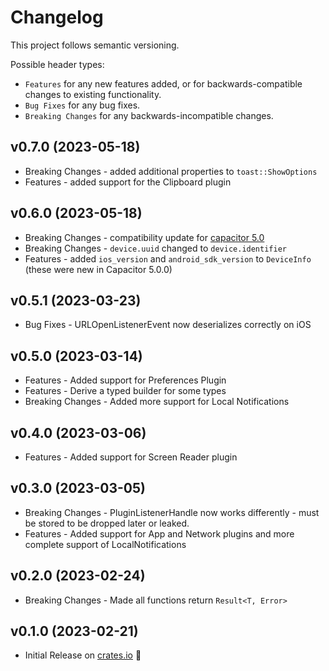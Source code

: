 # Changelog

This project follows semantic versioning.

Possible header types:

- `Features` for any new features added, or for backwards-compatible
  changes to existing functionality.
- `Bug Fixes` for any bug fixes.
- `Breaking Changes` for any backwards-incompatible changes.

## v0.7.0 (2023-05-18)
- Breaking Changes - added additional properties to `toast::ShowOptions`
- Features - added support for the Clipboard plugin

## v0.6.0 (2023-05-18)
- Breaking Changes - compatibility update for [capacitor 5.0](https://capacitorjs.com/docs/updating/5-0)
- Breaking Changes - `device.uuid` changed to `device.identifier`
- Features - added `ios_version` and `android_sdk_version` to `DeviceInfo` (these were new in Capacitor 5.0.0)

## v0.5.1 (2023-03-23)
- Bug Fixes - URLOpenListenerEvent now deserializes correctly on iOS

## v0.5.0 (2023-03-14)
- Features - Added support for Preferences Plugin
- Features - Derive a typed builder for some types
- Breaking Changes - Added more support for Local Notifications

## v0.4.0 (2023-03-06)
- Features - Added support for Screen Reader plugin

## v0.3.0 (2023-03-05)
- Breaking Changes - PluginListenerHandle now works differently - must be stored to be dropped later or leaked.
- Features - Added support for App and Network plugins and more complete support of LocalNotifications

## v0.2.0 (2023-02-24)
- Breaking Changes - Made all functions return `Result<T, Error>`

## v0.1.0 (2023-02-21)

- Initial Release on [crates.io] :tada:

[crates.io]: https://crates.io/crates/capacitor_bindings
